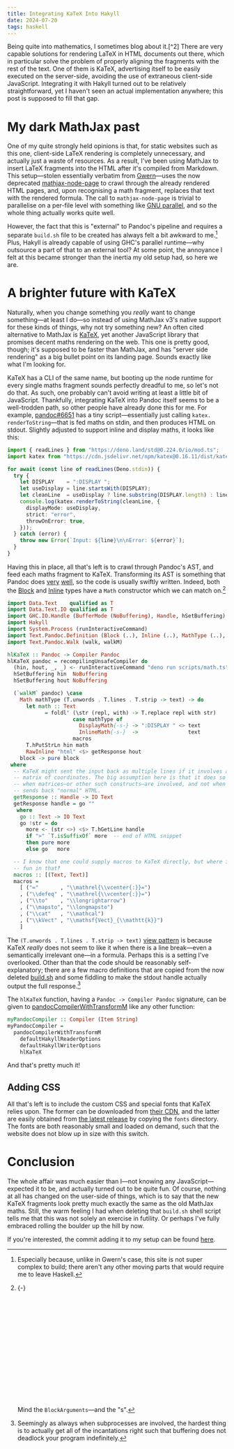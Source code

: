 ```yaml
---
title: Integrating KaTeX Into Hakyll
date: 2024-07-20
tags: haskell
---
```


<p></p>
Being quite into mathematics,
I sometimes blog about it.[^2]
There are very capable solutions for rendering LaTeX in HTML documents out there,
which in particular solve the problem of properly aligning the fragments with the rest of the text.
One of them is KaTeX,
advertising itself to be easily executed on the server-side,
avoiding the use of extraneous client-side JavaScript.
Integrating it with Hakyll turned out to be relatively straightforward,
yet I haven't seen an actual implementation anywhere;
this post is supposed to fill that gap.

<!--more-->

# My dark MathJax past

One of my quite strongly held opinions is that,
for static websites such as this one,
client-side LaTeX rendering is completely unnecessary,
and actually just a waste of resources.
As a result, I've been using MathJax
to insert LaTeX fragments into the HTML after it's compiled from Markdown.
This setup<!--
-->—stolen essentially verbatim from [Gwern][gwern:site]—<!--
-->uses the now deprecated [mathjax-node-page][mathjax-node-page]
to crawl through the already rendered HTML pages, and, upon recognising a math fragment,
replaces that text with the rendered formula.
The call to `mathjax-node-page` is trivial to parallelise on a per-file level with something like [GNU parallel],
and so the whole thing actually works quite well.

However, the fact that this is "external" to Pandoc's pipeline
and requires a separate `build.sh` file to be created has always felt a bit awkward to me.[^4]
Plus, Hakyll is already capable of using GHC's parallel runtime<!--
-->—why outsource a part of that to an external tool?
At some point, the annoyance I felt at this became stronger than the inertia my old setup had, so here we are.

# A brighter future with KaTeX

Naturally, when you change something you *really* want to change something<!--
-->—at least I do—<!--
-->so instead of using MathJax v3's native support for these kinds of things,
why not try something new?
An often cited alternative to MathJax is [KaTeX],
yet another JavaScript library that promises decent maths rendering on the web.
This one is pretty good, though;
it's supposed to be faster than MathJax,
and has "server side rendering" as a big bullet point on its landing page.
Sounds exactly like what I'm looking for.

KaTeX has a CLI of the same name,
but booting up the node runtime for every single maths fragment sounds perfectly dreadful to me,
so let's not do that.
As such, one probably can't avoid writing at least a little bit of JavaScript.
Thankfully, integrating KaTeX into Pandoc itself seems to be a well-trodden path,
so other people have already done this for me.
For example,
[pandoc#6651][pandoc:katex-integration]
has a tiny script—essentially just calling `katex.​render​To​String`—that
is fed maths on stdin,
and then produces HTML on stdout.
Slightly adjusted to support inline and display maths, it looks like this:

``` typescript
import { readLines } from "https://deno.land/std@0.224.0/io/mod.ts";
import katex from "https://cdn.jsdelivr.net/npm/katex@0.16.11/dist/katex.mjs";

for await (const line of readLines(Deno.stdin)) {
  try {
    let DISPLAY    = ":DISPLAY ";
    let useDisplay = line.startsWith(DISPLAY);
    let cleanLine  = useDisplay ? line.substring(DISPLAY.length) : line;
    console.log(katex.renderToString(cleanLine, {
      displayMode: useDisplay,
      strict: "error",
      throwOnError: true,
    }));
  } catch (error) {
    throw new Error(`Input: ${line}\n\nError: ${error}`);
  }
}
```

Having this in place,
all that's left is to crawl through Pandoc's AST,
and feed each maths fragment to KaTeX.
Transforming its AST is something that Pandoc does
[very][post:pandoc:pygments] [well][post:pandoc:bib],
so the code is usually swiftly written.
Indeed, both the [Block][pandoc:block] and [Inline][pandoc:inline] types
have a `Math` constructor which we can match on.[^3]

``` haskell
import Data.Text    qualified as T
import Data.Text.IO qualified as T
import GHC.IO.Handle (BufferMode (NoBuffering), Handle, hSetBuffering)
import Hakyll
import System.Process (runInteractiveCommand)
import Text.Pandoc.Definition (Block (..), Inline (..), MathType (..), Pandoc)
import Text.Pandoc.Walk (walk, walkM)

hlKaTeX :: Pandoc -> Compiler Pandoc
hlKaTeX pandoc = recompilingUnsafeCompiler do
  (hin, hout, _, _) <- runInteractiveCommand "deno run scripts/math.ts"
  hSetBuffering hin  NoBuffering
  hSetBuffering hout NoBuffering

  (`walkM` pandoc) \case
    Math mathType (T.unwords . T.lines . T.strip -> text) -> do
      let math :: Text
            = foldl' (\str (repl, with) -> T.replace repl with str)
                     case mathType of
                       DisplayMath{-s-} -> ":DISPLAY " <> text
                       InlineMath{-s-}  ->                text
                     macros
      T.hPutStrLn hin math
      RawInline "html" <$> getResponse hout
    block -> pure block
 where
  -- KaTeX might sent the input back as multiple lines if it involves a
  -- matrix of coordinates. The big assumption here is that it does so only
  -- when matrices—or other such constructs—are involved, and not when it
  -- sends back "normal" HTML.
  getResponse :: Handle -> IO Text
  getResponse handle = go ""
   where
    go :: Text -> IO Text
    go !str = do
      more <- (str <>) <$> T.hGetLine handle
      if ">" `T.isSuffixOf` more  -- end of HTML snippet
      then pure more
      else go   more

  -- I know that one could supply macros to KaTeX directly, but where is the
  -- fun in that‽
  macros :: [(Text, Text)]
  macros =
    [ ("≔"       , "\\mathrel{\\vcenter{:}}=")
    , ("\\defeq" , "\\mathrel{\\vcenter{:}}=")
    , ("\\to"    , "\\longrightarrow")
    , ("\\mapsto", "\\longmapsto")
    , ("\\cat"   , "\\mathcal")
    , ("\\kVect" , "\\mathsf{Vect}_{\\mathtt{k}}")
    ]
```

The `(T.unwords . T.lines . T.strip -> text)`
[view pattern][GHC:ViewPatterns]
is because KaTeX *really* does not seem to like it when there is a line break<!--
-->—even a semantically irrelevant one—<!--
-->in a formula.
Perhaps this is a setting I've overlooked.
Other than that the code should be reasonably self-explanatory;
there are a few macro definitions that are copied from the now deleted
[build.sh][site:old:build.sh]
and some fiddling to make the stdout handle actually output the full response.[^1]

The `hlKaTeX` function,
having a `Pandoc -> Compiler Pandoc` signature,
can be given to [pandocCompilerWithTransformM][] like any other function:

``` haskell
myPandocCompiler :: Compiler (Item String)
myPandocCompiler =
  pandocCompilerWithTransformM
    defaultHakyllReaderOptions
    defaultHakyllWriterOptions
    hlKaTeX
```

And that's pretty much it!

## Adding CSS

All that's left is to include the custom CSS and special fonts that KaTeX relies upon.
The former can be downloaded from [their CDN](https://cdn.jsdelivr.net/npm/katex@latest/dist/katex.min.css),
and the latter are easily obtained from
[the latest release](https://github.com/KaTeX/KaTeX/releases/)
by copying the `fonts` directory.
The fonts are both reasonably small and loaded on demand,
such that the website does not blow up in size with this switch.

# Conclusion

The whole affair was much easier than I<!--
-->—not knowing any JavaScript—<!--
-->expected it to be, and actually turned out to be quite fun.
Of course, nothing at all has changed on the user-side of things,
which is to say that the new KaTeX fragments look pretty much exactly the same as the old MathJax maths.
Still, the warm feeling I had when deleting that `build.sh` shell script tells me that this was not solely an exercise in futility.
Or perhaps I've fully embraced rolling the boulder up the hill by now.

If you're interested,
the commit adding it to my setup can be found
[here](https://github.com/slotThe/slotThe.github.io/commit/6114e0e2a568122c01236dee38e2bf772efbf1e5).

[GNU parallel]: https://www.gnu.org/software/parallel/
[KaTeX]: https://katex.org/
[gwern:site]: https://github.com/gwern/gwern.net/blob/c3d90bf1d6248d5e80dc030304c72b3f4a234455/build/sync.sh#L421
[mathjax-node-page]: https://github.com/pkra/mathjax-node-page
[pandoc:katex-integration]: https://github.com/jgm/pandoc/issues/6651
[post:pandoc:bib]: ./hakyll-and-bibtex.html
[post:pandoc:pygments]: ./pygmentising-hakyll.html
[pandoc:inline]: https://hackage.haskell.org/package/pandoc-types/docs/Text-Pandoc-Definition.html#t:Inline
[pandoc:block]: https://hackage.haskell.org/package/pandoc-types/docs/Text-Pandoc-Definition.html#t:Block
[GHC:ViewPatterns]: https://ghc.gitlab.haskell.org/ghc/doc/users_guide/exts/view_patterns.html
[site:old:build.sh]: https://github.com/slotThe/slotThe.github.io/blob/6cd02aab18e63a42a4b889e3cf4bba951277cad4/build.sh#L15
[pandocCompilerWithTransformM]: https://hackage.haskell.org/package/hakyll/docs/Hakyll-Web-Pandoc.html#v:pandocCompilerWithTransformM
[post:anki]: /posts/anki-latex.html
[post:phd-workflow]: /posts/my-phd-workflow.html#digital-notes

[^1]: Seemingly as always when subprocesses are involved,
      the hardest thing is to actually get all of the incantations right
      such that buffering does not deadlock your program indefinitely.

[^2]: Not as much as I should,
      I guess,
      but nowadays when I write maths it feels like a waste to not have it go into either
      [Anki][post:anki], [Org Roam][post:phd-workflow], or a paper,
      and these notes are not necessarily written/ready for public consumption.
      Oh well.

[^3]: {-} 󠀠

      󠀠

      󠀠

      󠀠

      󠀠

      󠀠

      󠀠

      󠀠

      󠀠

      Mind the `BlockArguments`—and the "s".

[^4]: Especially because, unlike in Gwern's case, this site is not super complex to build;
      there aren't any other moving parts that would require me to leave Haskell.
